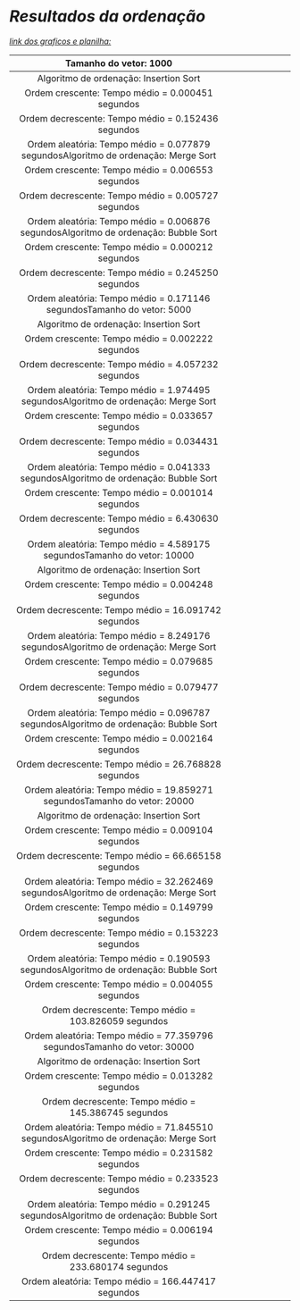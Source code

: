 # *Resultados da ordenação*

[*link dos graficos e planilha:*](https://docs.google.com/spreadsheets/d/1dmpufZrC_d_SVA-Se48Yo3L6x5shRLqwYlNAopbr8B8/edit?usp=sharing "abrir")


|                                 Tamanho do vetor: 1000                                 |  |  |  |  |  |  |  |
| :-------------------------------------------------------------------------------------: | - | - | - | - | - | - | - |
|                        Algoritmo de ordenação: Insertion Sort                        |  |  |  |  |  |  |  |
|                    Ordem crescente: Tempo médio = 0.000451 segundos                    |  |  |  |  |  |  |  |
|                   Ordem decrescente: Tempo médio = 0.152436 segundos                   |  |  |  |  |  |  |  |
| Ordem aleatória: Tempo médio = 0.077879 segundosAlgoritmo de ordenação: Merge Sort |  |  |  |  |  |  |  |
|                    Ordem crescente: Tempo médio = 0.006553 segundos                    |  |  |  |  |  |  |  |
|                   Ordem decrescente: Tempo médio = 0.005727 segundos                   |  |  |  |  |  |  |  |
| Ordem aleatória: Tempo médio = 0.006876 segundosAlgoritmo de ordenação: Bubble Sort |  |  |  |  |  |  |  |
|                    Ordem crescente: Tempo médio = 0.000212 segundos                    |  |  |  |  |  |  |  |
|                   Ordem decrescente: Tempo médio = 0.245250 segundos                   |  |  |  |  |  |  |  |
|        Ordem aleatória: Tempo médio = 0.171146 segundosTamanho do vetor: 5000        |  |  |  |  |  |  |  |
|                        Algoritmo de ordenação: Insertion Sort                        |  |  |  |  |  |  |  |
|                    Ordem crescente: Tempo médio = 0.002222 segundos                    |  |  |  |  |  |  |  |
|                   Ordem decrescente: Tempo médio = 4.057232 segundos                   |  |  |  |  |  |  |  |
| Ordem aleatória: Tempo médio = 1.974495 segundosAlgoritmo de ordenação: Merge Sort |  |  |  |  |  |  |  |
|                    Ordem crescente: Tempo médio = 0.033657 segundos                    |  |  |  |  |  |  |  |
|                   Ordem decrescente: Tempo médio = 0.034431 segundos                   |  |  |  |  |  |  |  |
| Ordem aleatória: Tempo médio = 0.041333 segundosAlgoritmo de ordenação: Bubble Sort |  |  |  |  |  |  |  |
|                    Ordem crescente: Tempo médio = 0.001014 segundos                    |  |  |  |  |  |  |  |
|                   Ordem decrescente: Tempo médio = 6.430630 segundos                   |  |  |  |  |  |  |  |
|        Ordem aleatória: Tempo médio = 4.589175 segundosTamanho do vetor: 10000        |  |  |  |  |  |  |  |
|                        Algoritmo de ordenação: Insertion Sort                        |  |  |  |  |  |  |  |
|                    Ordem crescente: Tempo médio = 0.004248 segundos                    |  |  |  |  |  |  |  |
|                  Ordem decrescente: Tempo médio = 16.091742 segundos                  |  |  |  |  |  |  |  |
| Ordem aleatória: Tempo médio = 8.249176 segundosAlgoritmo de ordenação: Merge Sort |  |  |  |  |  |  |  |
|                    Ordem crescente: Tempo médio = 0.079685 segundos                    |  |  |  |  |  |  |  |
|                   Ordem decrescente: Tempo médio = 0.079477 segundos                   |  |  |  |  |  |  |  |
| Ordem aleatória: Tempo médio = 0.096787 segundosAlgoritmo de ordenação: Bubble Sort |  |  |  |  |  |  |  |
|                    Ordem crescente: Tempo médio = 0.002164 segundos                    |  |  |  |  |  |  |  |
|                  Ordem decrescente: Tempo médio = 26.768828 segundos                  |  |  |  |  |  |  |  |
|       Ordem aleatória: Tempo médio = 19.859271 segundosTamanho do vetor: 20000       |  |  |  |  |  |  |  |
|                        Algoritmo de ordenação: Insertion Sort                        |  |  |  |  |  |  |  |
|                    Ordem crescente: Tempo médio = 0.009104 segundos                    |  |  |  |  |  |  |  |
|                  Ordem decrescente: Tempo médio = 66.665158 segundos                  |  |  |  |  |  |  |  |
| Ordem aleatória: Tempo médio = 32.262469 segundosAlgoritmo de ordenação: Merge Sort |  |  |  |  |  |  |  |
|                    Ordem crescente: Tempo médio = 0.149799 segundos                    |  |  |  |  |  |  |  |
|                   Ordem decrescente: Tempo médio = 0.153223 segundos                   |  |  |  |  |  |  |  |
| Ordem aleatória: Tempo médio = 0.190593 segundosAlgoritmo de ordenação: Bubble Sort |  |  |  |  |  |  |  |
|                    Ordem crescente: Tempo médio = 0.004055 segundos                    |  |  |  |  |  |  |  |
|                  Ordem decrescente: Tempo médio = 103.826059 segundos                  |  |  |  |  |  |  |  |
|       Ordem aleatória: Tempo médio = 77.359796 segundosTamanho do vetor: 30000       |  |  |  |  |  |  |  |
|                        Algoritmo de ordenação: Insertion Sort                        |  |  |  |  |  |  |  |
|                    Ordem crescente: Tempo médio = 0.013282 segundos                    |  |  |  |  |  |  |  |
|                  Ordem decrescente: Tempo médio = 145.386745 segundos                  |  |  |  |  |  |  |  |
| Ordem aleatória: Tempo médio = 71.845510 segundosAlgoritmo de ordenação: Merge Sort |  |  |  |  |  |  |  |
|                    Ordem crescente: Tempo médio = 0.231582 segundos                    |  |  |  |  |  |  |  |
|                   Ordem decrescente: Tempo médio = 0.233523 segundos                   |  |  |  |  |  |  |  |
| Ordem aleatória: Tempo médio = 0.291245 segundosAlgoritmo de ordenação: Bubble Sort |  |  |  |  |  |  |  |
|                    Ordem crescente: Tempo médio = 0.006194 segundos                    |  |  |  |  |  |  |  |
|                  Ordem decrescente: Tempo médio = 233.680174 segundos                  |  |  |  |  |  |  |  |
|                  Ordem aleatória: Tempo médio = 166.447417 segundos                  |  |  |  |  |  |  |  |
